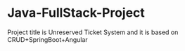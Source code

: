 # Java-FullStack-Project
Project title is Unreserved Ticket System and it is  based on CRUD+SpringBoot+Angular
